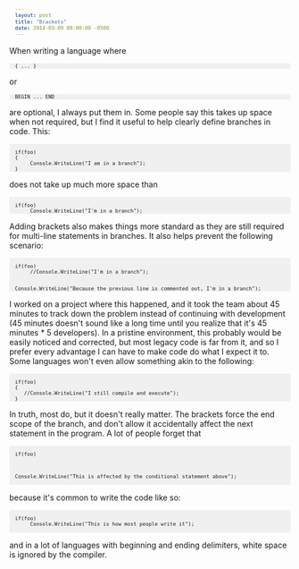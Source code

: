 ```yaml
---
layout: post
title: "Brackets"
date: 2014-03-09 00:00:00 -0500
---
```

When writing a language where 
```
{ ... }
```
 or 
```
BEGIN ... END
```
 are optional, I always put them in.  Some people say this takes up space when not required, but I find it useful to help clearly define branches in code. 
This: 

```

if(foo)
{
     Console.WriteLine("I am in a branch");
}

```

does not take up much more space than 

```

if(foo)
     Console.WriteLine("I'm in a branch");

```


Adding brackets also makes things more standard as they are still required for multi-line statements in branches.  It also helps prevent the following scenario:


```

if(foo)
     //Console.WriteLine("I'm in a branch");


Console.WriteLine("Because the previous line is commented out, I'm in a branch");

```

I worked on a project where this happened, and it took the team about 45 minutes to track down the problem instead of continuing with development (45 minutes doesn't sound like a long time until you realize that it's 45 minutes * 5 developers).  In a pristine environment, this probably would be easily noticed and corrected, but most legacy code is far from it, and so I prefer every advantage I can have to make code do what I expect it to. 
Some languages won't even allow something akin to the following: 


```

if(foo)
{
   //Console.WriteLine("I still compile and execute");
}

```


In truth, most do, but it doesn't really matter.  The brackets force the end scope of the branch, and don't allow it accidentally affect the next statement in the program.  A lot of people forget that 


```

if(foo)



Console.WriteLine("This is affected by the conditional statement above");


```


because it's common to write the code like so:

```

if(foo)
     Console.WriteLine("This is how most people write it");


```

and in a lot of languages with beginning and ending delimiters, white space is ignored by the compiler.

<style type="text/css">
pre {
    background-color: #f0f0f0;
    padding-left: 10px;
    padding-right: 10px;
    font-size:8pt;
}
</style>